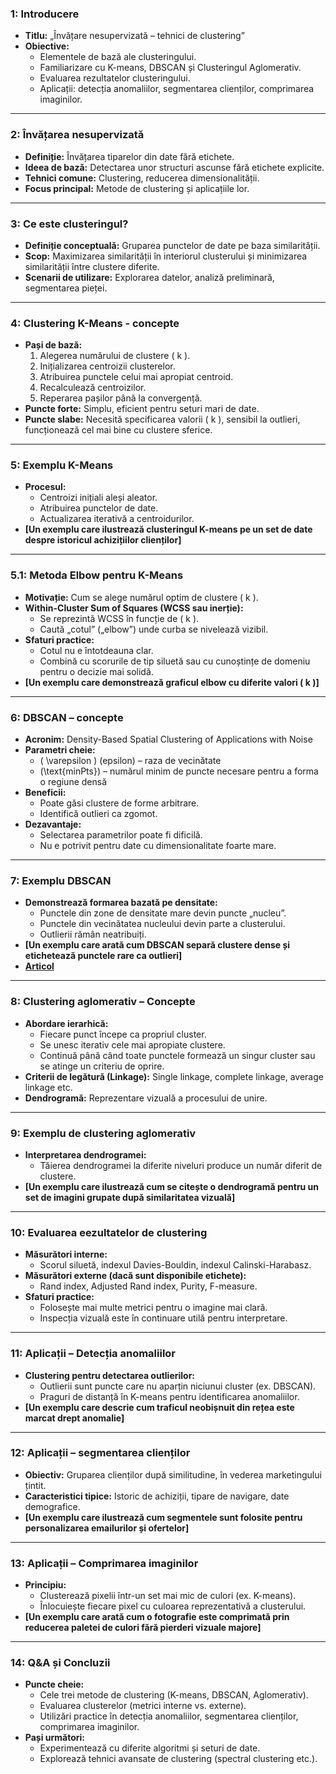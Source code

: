 ### 1: Introducere
- **Titlu:** „Învățare nesupervizată – tehnici de clustering”
- **Obiective:**
  - Elementele de bază ale clusteringului.
  - Familiarizare cu K-means, DBSCAN și Clusteringul Aglomerativ.
  - Evaluarea rezultatelor clusteringului.
  - Aplicații: detecția anomaliilor, segmentarea clienților, comprimarea imaginilor.

---

### 2: Învățarea nesupervizată
- **Definiție:** Învățarea tiparelor din date fără etichete.
- **Ideea de bază:** Detectarea unor structuri ascunse fără etichete explicite.
- **Tehnici comune:** Clustering, reducerea dimensionalității.
- **Focus principal:** Metode de clustering și aplicațiile lor.

---

### 3: Ce este clusteringul?
- **Definiție conceptuală:** Gruparea punctelor de date pe baza similarității.
- **Scop:** Maximizarea similarității în interiorul clusterului și minimizarea similarității între clustere diferite.
- **Scenarii de utilizare:** Explorarea datelor, analiză preliminară, segmentarea pieței.

---

### 4: Clustering K-Means - concepte
- **Pași de bază:**
  1. Alegerea numărului de clustere \( k \).
  2. Inițializarea centroizii clusterelor.
  3. Atribuirea punctele celui mai apropiat centroid.
  4. Recalculează centroizilor.
  5. Reperarea pașilor până la convergență.
- **Puncte forte:** Simplu, eficient pentru seturi mari de date.
- **Puncte slabe:** Necesită specificarea valorii \( k \), sensibil la outlieri, funcționează cel mai bine cu clustere sferice.

---

### 5: Exemplu K-Means
- **Procesul:**
  - Centroizi inițiali aleși aleator.
  - Atribuirea punctelor de date.
  - Actualizarea iterativă a centroidurilor.
- **[Un exemplu care ilustrează clusteringul K-means pe un set de date despre istoricul achizițiilor clienților]**

---

### 5.1: Metoda Elbow pentru K-Means
- **Motivație:** Cum se alege numărul optim de clustere \( k \).
- **Within-Cluster Sum of Squares (WCSS sau inerție):**
  - Se reprezintă WCSS în funcție de \( k \).
  - Caută „cotul” („elbow”) unde curba se nivelează vizibil.
- **Sfaturi practice:**
  - Cotul nu e întotdeauna clar.
  - Combină cu scorurile de tip siluetă sau cu cunoștințe de domeniu pentru o decizie mai solidă.
- **[Un exemplu care demonstrează graficul elbow cu diferite valori \( k \)]**

---

### 6: DBSCAN – concepte
- **Acronim:** Density-Based Spatial Clustering of Applications with Noise
- **Parametri cheie:**
  - \( \varepsilon \) (epsilon) – raza de vecinătate
  - \(\text{minPts}\) – numărul minim de puncte necesare pentru a forma o regiune densă
- **Beneficii:**
  - Poate găsi clustere de forme arbitrare.
  - Identifică outlieri ca zgomot.
- **Dezavantaje:**
  - Selectarea parametrilor poate fi dificilă.
  - Nu e potrivit pentru date cu dimensionalitate foarte mare.

---

### 7: Exemplu DBSCAN
- **Demonstrează formarea bazată pe densitate:**
  - Punctele din zone de densitate mare devin puncte „nucleu”.
  - Punctele din vecinătatea nucleului devin parte a clusterului.
  - Outlierii rămân neatribuiți.
- **[Un exemplu care arată cum DBSCAN separă clustere dense și etichetează punctele rare ca outlieri]**
- **[Articol](https://builtin.com/articles/dbscan#:~:text=What%20Is%20DBSCAN%3F-,Density%2Dbased%20spatial%20clustering%20of%20applications%20with%20noise%20(DBSCAN),data%20cleaning%20and%20outlier%20detection.)**

---

### 8: Clustering aglomerativ – Concepte
- **Abordare ierarhică:**
  - Fiecare punct începe ca propriul cluster.
  - Se unesc iterativ cele mai apropiate clustere.
  - Continuă până când toate punctele formează un singur cluster sau se atinge un criteriu de oprire.
- **Criterii de legătură (Linkage):** Single linkage, complete linkage, average linkage etc.
- **Dendrogramă:** Reprezentare vizuală a procesului de unire.

---

### 9: Exemplu de clustering aglomerativ
- **Interpretarea dendrogramei:**
  - Tăierea dendrogramei la diferite niveluri produce un număr diferit de clustere.
- **[Un exemplu care ilustrează cum se citește o dendrogramă pentru un set de imagini grupate după similaritatea vizuală]**

---

### 10: Evaluarea eezultatelor de clustering
- **Măsurători interne:**
  - Scorul siluetă, indexul Davies-Bouldin, indexul Calinski-Harabasz.
- **Măsurători externe (dacă sunt disponibile etichete):**
  - Rand index, Adjusted Rand index, Purity, F-measure.
- **Sfaturi practice:**
  - Folosește mai multe metrici pentru o imagine mai clară.
  - Inspecția vizuală este în continuare utilă pentru interpretare.

---

### 11: Aplicații – Detecția anomaliilor
- **Clustering pentru detectarea outlierilor:**
  - Outlierii sunt puncte care nu aparțin niciunui cluster (ex. DBSCAN).
  - Praguri de distanță în K-means pentru identificarea anomaliilor.
- **[Un exemplu care descrie cum traficul neobișnuit din rețea este marcat drept anomalie]**

---

### 12: Aplicații – segmentarea clienților
- **Obiectiv:** Gruparea clienților după similitudine, în vederea marketingului țintit.
- **Caracteristici tipice:** Istoric de achiziții, tipare de navigare, date demografice.
- **[Un exemplu care ilustrează cum segmentele sunt folosite pentru personalizarea emailurilor și ofertelor]**

---

### 13: Aplicații – Comprimarea imaginilor
- **Principiu:**
  - Clusterează pixelii într-un set mai mic de culori (ex. K-means).
  - Înlocuiește fiecare pixel cu culoarea reprezentativă a clusterului.
- **[Un exemplu care arată cum o fotografie este comprimată prin reducerea paletei de culori fără pierderi vizuale majore]**

---

### 14: Q&A și Concluzii
- **Puncte cheie:**
  - Cele trei metode de clustering (K-means, DBSCAN, Aglomerativ).
  - Evaluarea clusterelor (metrici interne vs. externe).
  - Utilizări practice în detecția anomaliilor, segmentarea clienților, comprimarea imaginilor.
- **Pași următori:**
  - Experimentează cu diferite algoritmi și seturi de date.
  - Explorează tehnici avansate de clustering (spectral clustering etc.).
